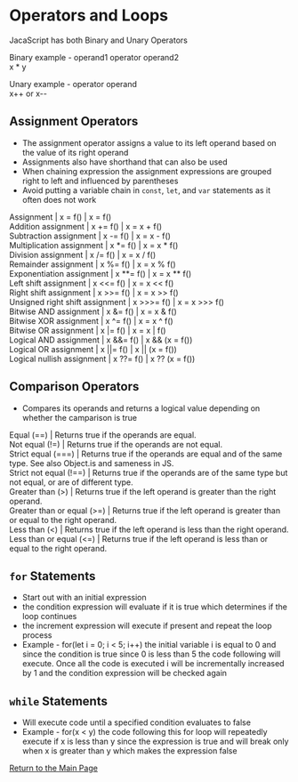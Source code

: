 # Operators and Loops

JacaScript has both Binary and Unary Operators  

Binary example - operand1 operator operand2  
x * y

Unary example - operator operand  
x++ or x--

## Assignment Operators

- The assignment operator assigns a value to its left operand based on the value of its right operand  
- Assignments also have shorthand that can also be used
- When chaining expression the assignment expressions are grouped right to left and influenced by parentheses
- Avoid putting a variable chain in `const`, `let`, and `var` statements as it often does not work

Assignment | x = f() | x = f()  
Addition assignment | x += f() | x = x + f()  
Subtraction assignment | x -= f() | x = x - f()  
Multiplication assignment | x \*= f() | x = x \* f()  
Division assignment | x /= f() | x = x / f()  
Remainder assignment | x %= f() | x = x % f()  
Exponentiation assignment | x \**= f() | x = x ** f()  
Left shift assignment | x <<= f() | x = x << f()  
Right shift assignment | x >>= f() | x = x >> f()  
Unsigned right shift assignment | x >>>= f() | x = x >>> f()  
Bitwise AND assignment | x &= f() | x = x & f()  
Bitwise XOR assignment | x ^= f() | x = x ^ f()  
Bitwise OR assignment | x |= f() | x = x | f()  
Logical AND assignment | x &&= f() | x && (x = f())  
Logical OR assignment | x ||= f() | x || (x = f())  
Logical nullish assignment | x ??= f() | x ?? (x = f())

## Comparison Operators

- Compares its operands and returns a logical value depending on whether the camparison is true

Equal (==) | Returns true if the operands are equal.  
Not equal (!=) | Returns true if the operands are not equal.  
Strict equal (===) | Returns true if the operands are equal and of the same type. See also Object.is and sameness in JS.  
Strict not equal (!==) | Returns true if the operands are of the same type but not equal, or are of different type.  
Greater than (>) | Returns true if the left operand is greater than the right operand.  
Greater than or equal (>=) | Returns true if the left operand is greater than or equal to the right operand.  
Less than (<) | Returns true if the left operand is less than the right operand.  
Less than or equal (<=) | Returns true if the left operand is less than or equal to the right operand.

## `for` Statements

- Start out with an initial expression
- the condition expression will evaluate if it is true which determines if the loop continues
- the increment expression will execute if present and repeat the loop process
- Example - for(let i = 0; i < 5; i++) the initial variable i is equal to 0 and since the condition is true since 0 is less than 5 the code following will execute. Once all the code is executed i will be incrementally increased by 1 and the condition expression will be checked again

## `while` Statements

- Will execute code until a specified condition evaluates to false 
- Example - for(x < y) the code following this for loop will repeatedly execute if x is less than y since the expression is true and will break only when x is greater than y which makes the expression false

[Return to the Main Page](https://rogermreyes.github.io/reading-notes/)